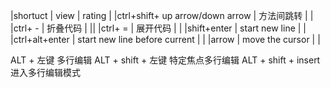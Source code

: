 
|shortuct      | view                     | rating |
|ctrl+shift+ up arrow/down arrow  | 方法间跳转               |        |
|ctrl+ -       |  折叠代码                |        ||
|ctrl+ =        | 展开代码              |        |
|shift+enter        | start new line              |        |
|ctrl+alt+enter        | start new line before current            |        |
|arrow         | move the cursor            |        |


ALT + 左键    多行编辑
 ALT + shift + 左键  特定焦点多行编辑
ALT + shift + insert 进入多行编辑模式